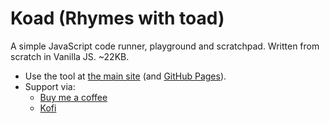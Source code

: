 # Koad (Rhymes with toad)
A simple JavaScript code runner, playground and scratchpad. Written from scratch in Vanilla JS. ~22KB.

- Use the tool at [the main site](https://koad.pages.dev/) (and [GitHub Pages](https://gregabbott.github.io/koad/)).
- Support via:
  - [Buy me a coffee](https://buymeacoffee.com/gregabbott)
  - [Kofi](https://ko-fi.com/gregabbott)
